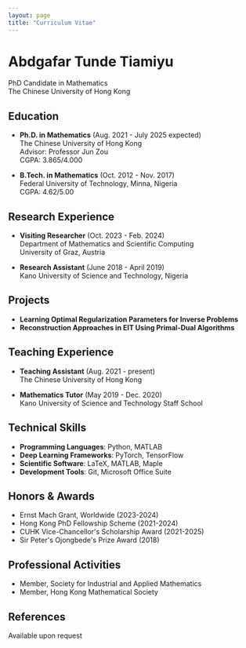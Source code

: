```yaml
---
layout: page
title: "Curriculum Vitae"
---
```


# Abdgafar Tunde Tiamiyu
PhD Candidate in Mathematics  
The Chinese University of Hong Kong

## Education
- **Ph.D. in Mathematics** (Aug. 2021 - July 2025 expected)  
  The Chinese University of Hong Kong  
  Advisor: Professor Jun Zou  
  CGPA: 3.865/4.000

- **B.Tech. in Mathematics** (Oct. 2012 - Nov. 2017)  
  Federal University of Technology, Minna, Nigeria  
  CGPA: 4.62/5.00

## Research Experience
- **Visiting Researcher** (Oct. 2023 - Feb. 2024)  
  Department of Mathematics and Scientific Computing  
  University of Graz, Austria

- **Research Assistant** (June 2018 - April 2019)  
  Kano University of Science and Technology, Nigeria

## Projects
- **Learning Optimal Regularization Parameters for Inverse Problems**
- **Reconstruction Approaches in EIT Using Primal-Dual Algorithms**

## Teaching Experience
- **Teaching Assistant** (Aug. 2021 - present)  
  The Chinese University of Hong Kong

- **Mathematics Tutor** (May 2019 - Dec. 2020)  
  Kano University of Science and Technology Staff School

## Technical Skills
- **Programming Languages**: Python, MATLAB
- **Deep Learning Frameworks**: PyTorch, TensorFlow
- **Scientific Software**: LaTeX, MATLAB, Maple
- **Development Tools**: Git, Microsoft Office Suite

## Honors & Awards
- Ernst Mach Grant, Worldwide (2023-2024)
- Hong Kong PhD Fellowship Scheme (2021-2024)
- CUHK Vice-Chancellor's Scholarship Award (2021-2025)
- Sir Peter's Ojongbede's Prize Award (2018)

## Professional Activities
- Member, Society for Industrial and Applied Mathematics
- Member, Hong Kong Mathematical Society

## References
Available upon request
